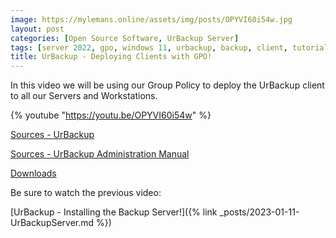 ```yaml
---
image: https://mylemans.online/assets/img/posts/OPYVI60i54w.jpg
layout: post
categories: [Open Source Software, UrBackup Server]
tags: [server 2022, gpo, windows 11, urbackup, backup, client, tutorial, youtube]
title: UrBackup - Deploying Clients with GPO!
---
```


In this video we will be using our Group Policy to deploy the UrBackup client to all our Servers and Workstations.

{% youtube "https://youtu.be/OPYVI60i54w" %}


[Sources - UrBackup](https://www.urbackup.org/index.html)

[Sources - UrBackup Administration Manual](https://www.urbackup.org/administration_manual.html)

[Downloads](https://www.urbackup.org/download.html)

Be sure to watch the previous video:

[UrBackup - Installing the Backup Server!]({% link _posts/2023-01-11-UrBackupServer.md %})
